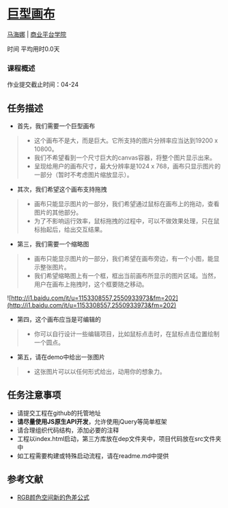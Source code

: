 # [巨型画布](http://ife.baidu.com/course/detail/id/19)

[马海娜](http://ife.baidu.com/mentor/detail/id/5) | [商业平台学院](http://ife.baidu.com/college/detail/id/5)

时间  平均用时0.0天

### 课程概述

作业提交截止时间：04-24

## 任务描述

* 首先，我们需要一个巨型画布
>* 这个画布不是大，而是巨大。它所支持的图片分辨率应当达到19200 x 10800。
>* 我们不希望看到一个尺寸巨大的canvas容器，将整个图片显示出来。
>* 呈现给用户的画布尺寸，最大分辨率是1024 x 768，画布只显示图片的一部分（暂时不考虑图片缩放显示）。
* 其次，我们希望这个画布支持拖拽
>* 画布只能显示图片的一部分，我们希望通过鼠标在画布上的拖动，查看图片的其他部分。
>* 为了不影响运行效率，鼠标拖拽的过程中，可以不做效果处理，只在鼠标抬起后，给出交互结果。
* 第三，我们需要一个缩略图
>* 画布只能显示图片的一部分，我们希望在画布旁边，有一个小图，能显示整张图片。
>* 我们希望缩略图上有一个框，框出当前画布所显示的图片区域。当然，用户在画布上拖拽时，这个框要随之移动。

![http://i1.baidu.com/it/u=1153308557,2550933973&fm=202](http://i1.baidu.com/it/u=1153308557,2550933973&fm=202)

* 第四，这个画布应当是可编辑的
>* 你可以自行设计一些编辑项目，比如鼠标点击时，在鼠标点击位置绘制一个圆点。
* 第五，请在demo中给出一张图片
>* 这张图片可以以任何形式给出，动用你的想象力。

## 任务注意事项

* 请提交工程在github的托管地址
* **请尽量使用JS原生API开发**，允许使用jQuery等简单框架
* 请合理组织代码结构，添加必要的注释
* 工程以index.html启动，第三方库放在dep文件夹中，项目代码放在src文件夹中
* 如工程需要构建或特殊启动流程，请在readme.md中提供

## 参考文献

* [RGB颜色空间新的色差公式](http://wenku.baidu.com/link?url=ejQyrhRTaaiHVjanXnqHOnL1HmNorfq1icgud_85LqJ3w_t4wv1hTYzbF-Q74tCdwS8oYR_p76pKvhTKjJpmbFf9WpEhNNDkYNIyUkxv3Ti)
